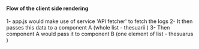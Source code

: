 #### Flow of the client side rendering


1- app.js would make use of service 'API fetcher' to fetch the logs
2- It then passes this data to a component A (whole list - thesuarii )
3- Then component A would pass it to component B (one element of list - thesuarus )